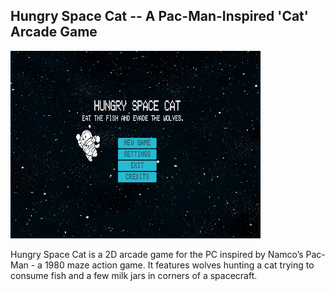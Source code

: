 ## Hungry Space Cat -- A Pac-Man-Inspired 'Cat' Arcade Game

<img src="Documentation/menu.png" width="400" height="300">

Hungry Space Cat is a 2D arcade game for the PC inspired by Namco’s Pac-Man - a 1980 maze action game. It features wolves hunting a cat trying to consume fish and a few milk jars in corners of a spacecraft.
